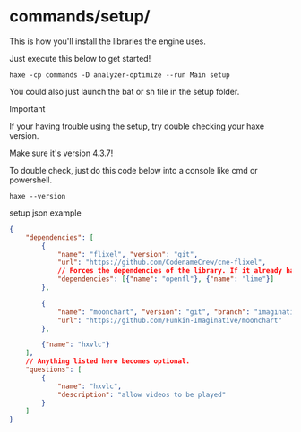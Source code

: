 # commands/setup/
This is how you'll install the libraries the engine uses.

Just execute this below to get started!
```
haxe -cp commands -D analyzer-optimize --run Main setup
```
You could also just launch the bat or sh file in the setup folder.
> [!IMPORTANT]
> If your having trouble using the setup, try double checking your haxe version.
>
> Make sure it's version 4.3.7!
>
> To double check, just do this code below into a console like cmd or powershell.
> ```
> haxe --version
> ```

setup json example
```json
{
	"dependencies": [
		{
			"name": "flixel", "version": "git",
			"url": "https://github.com/CodenameCrew/cne-flixel",
			// Forces the dependencies of the library. If it already has dependencies it skips them so it being blank just skips dependencies.
			"dependencies": [{"name": "openfl"}, {"name": "lime"}]
		},

		{
			"name": "moonchart", "version": "git", "branch": "imaginative",
			"url": "https://github.com/Funkin-Imaginative/moonchart"
		},

		{"name": "hxvlc"}
	],
	// Anything listed here becomes optional.
	"questions": [
		{
			"name": "hxvlc",
			"description": "allow videos to be played"
		}
	]
}
```
